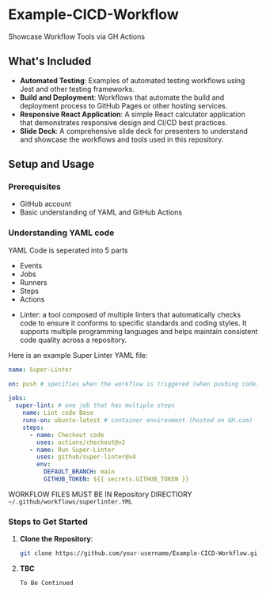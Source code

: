 # Example-CICD-Workflow

Showcase Workflow Tools via GH Actions

## What's Included

- **Automated Testing**: Examples of automated testing workflows using Jest and other testing frameworks.
- **Build and Deployment**: Workflows that automate the build and deployment process to GitHub Pages or other hosting services.
- **Responsive React Application**: A simple React calculator application that demonstrates responsive design and CI/CD best practices.
- **Slide Deck**: A comprehensive slide deck for presenters to understand and showcase the workflows and tools used in this repository.

## Setup and Usage

### Prerequisites

- GitHub account
- Basic understanding of YAML and GitHub Actions

### Understanding YAML code

YAML Code is seperated into 5 parts

- Events
- Jobs
- Runners
- Steps
- Actions

* Linter: a tool composed of multiple linters that automatically checks code to ensure it conforms to specific standards and coding styles. It supports multiple programming languages and helps maintain consistent code quality across a repository.

Here is an example Super Linter YAML file:

```yml
name: Super-Linter

on: push # specifies when the workflow is triggered (when pushing code)

jobs:
  super-lint: # one job that has multiple steps
    name: Lint code Base
    runs-on: ubuntu-latest # container environment (hosted on GH.com)
    steps:
      - name: Checkout code
        uses: actions/checkout@v2
      - name: Run Super-Linter
        uses: github/super-linter@v4
        env:
          DEFAULT_BRANCH: main
          GITHUB_TOKEN: ${{ secrets.GITHUB_TOKEN }}
```

WORKFLOW FILES MUST BE IN Repository DIRECTIORY `~/.github/workflows/superlinter.YML`

### Steps to Get Started

<!-- We gonna try to make it so you don't need to clone anything and u can just start presenting -->

1. **Clone the Repository**:

   ```bash
   git clone https://github.com/your-username/Example-CICD-Workflow.git
   ```

2. **TBC**

   ```bash
   To Be Continued
   ```
